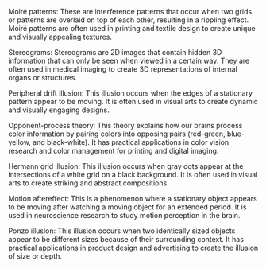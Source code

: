 Moiré patterns: These are interference patterns that occur when two grids or patterns are overlaid on top of each other, resulting in a rippling effect. Moiré patterns are often used in printing and textile design to create unique and visually appealing textures.

Stereograms: Stereograms are 2D images that contain hidden 3D information that can only be seen when viewed in a certain way. They are often used in medical imaging to create 3D representations of internal organs or structures.

Peripheral drift illusion: This illusion occurs when the edges of a stationary pattern appear to be moving. It is often used in visual arts to create dynamic and visually engaging designs.

Opponent-process theory: This theory explains how our brains process color information by pairing colors into opposing pairs (red-green, blue-yellow, and black-white). It has practical applications in color vision research and color management for printing and digital imaging.

Hermann grid illusion: This illusion occurs when gray dots appear at the intersections of a white grid on a black background. It is often used in visual arts to create striking and abstract compositions.

Motion aftereffect: This is a phenomenon where a stationary object appears to be moving after watching a moving object for an extended period. It is used in neuroscience research to study motion perception in the brain.

Ponzo illusion: This illusion occurs when two identically sized objects appear to be different sizes because of their surrounding context. It has practical applications in product design and advertising to create the illusion of size or depth.